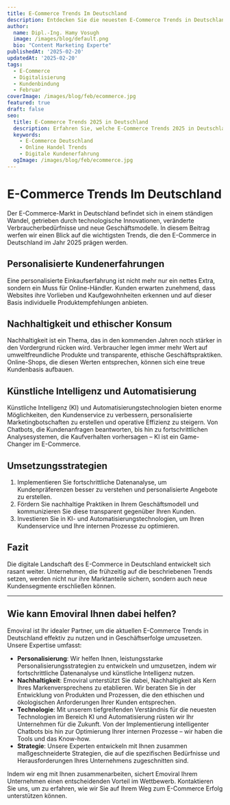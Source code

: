 ```yaml
---
title: E-Commerce Trends Im Deutschland
description: Entdecken Sie die neuesten E-Commerce Trends in Deutschland und wie Emoviral Ihr Unternehmen zum Erfolg führen kann.
author:
  name: Dipl.-Ing. Hamy Vosugh
  image: /images/blog/default.png
  bio: "Content Marketing Experte"
publishedAt: '2025-02-20'
updatedAt: '2025-02-20'
tags:
  - E-Commerce
  - Digitalisierung
  - Kundenbindung
  - Februar
coverImage: /images/blog/feb/ecommerce.jpg
featured: true
draft: false
seo:
  title: E-Commerce Trends 2025 in Deutschland
  description: Erfahren Sie, welche E-Commerce Trends 2025 in Deutschland Ihr Business transformieren können.
  keywords:
    - E-Commerce Deutschland
    - Online Handel Trends
    - Digitale Kundenerfahrung
  ogImage: /images/blog/feb/ecommerce.jpg
---
```


# E-Commerce Trends Im Deutschland

Der E-Commerce-Markt in Deutschland befindet sich in einem ständigen Wandel, getrieben durch technologische Innovationen, veränderte Verbraucherbedürfnisse und neue Geschäftsmodelle. In diesem Beitrag werfen wir einen Blick auf die wichtigsten Trends, die den E-Commerce in Deutschland im Jahr 2025 prägen werden.

## Personalisierte Kundenerfahrungen

Eine personalisierte Einkaufserfahrung ist nicht mehr nur ein nettes Extra, sondern ein Muss für Online-Händler. Kunden erwarten zunehmend, dass Websites ihre Vorlieben und Kaufgewohnheiten erkennen und auf dieser Basis individuelle Produktempfehlungen anbieten.

## Nachhaltigkeit und ethischer Konsum

Nachhaltigkeit ist ein Thema, das in den kommenden Jahren noch stärker in den Vordergrund rücken wird. Verbraucher legen immer mehr Wert auf umweltfreundliche Produkte und transparente, ethische Geschäftspraktiken. Online-Shops, die diesen Werten entsprechen, können sich eine treue Kundenbasis aufbauen.

## Künstliche Intelligenz und Automatisierung

Künstliche Intelligenz (KI) und Automatisierungstechnologien bieten enorme Möglichkeiten, den Kundenservice zu verbessern, personalisierte Marketingbotschaften zu erstellen und operative Effizienz zu steigern. Von Chatbots, die Kundenanfragen beantworten, bis hin zu fortschrittlichen Analysesystemen, die Kaufverhalten vorhersagen – KI ist ein Game-Changer im E-Commerce.

## Umsetzungsstrategien

1. Implementieren Sie fortschrittliche Datenanalyse, um Kundenpräferenzen besser zu verstehen und personalisierte Angebote zu erstellen.
2. Fördern Sie nachhaltige Praktiken in Ihrem Geschäftsmodell und kommunizieren Sie diese transparent gegenüber Ihren Kunden.
3. Investieren Sie in KI- und Automatisierungstechnologien, um Ihren Kundenservice und Ihre internen Prozesse zu optimieren.

## Fazit

Die digitale Landschaft des E-Commerce in Deutschland entwickelt sich rasant weiter. Unternehmen, die frühzeitig auf die beschriebenen Trends setzen, werden nicht nur ihre Marktanteile sichern, sondern auch neue Kundensegmente erschließen können.

---

## Wie kann Emoviral Ihnen dabei helfen?

Emoviral ist Ihr idealer Partner, um die aktuellen E-Commerce Trends in Deutschland effektiv zu nutzen und in Geschäftserfolge umzusetzen. Unsere Expertise umfasst:

- **Personalisierung**: Wir helfen Ihnen, leistungsstarke Personalisierungsstrategien zu entwickeln und umzusetzen, indem wir fortschrittliche Datenanalyse und künstliche Intelligenz nutzen.
- **Nachhaltigkeit**: Emoviral unterstützt Sie dabei, Nachhaltigkeit als Kern Ihres Markenversprechens zu etablieren. Wir beraten Sie in der Entwicklung von Produkten und Prozessen, die den ethischen und ökologischen Anforderungen Ihrer Kunden entsprechen.
- **Technologie**: Mit unserem tiefgreifenden Verständnis für die neuesten Technologien im Bereich KI und Automatisierung rüsten wir Ihr Unternehmen für die Zukunft. Von der Implementierung intelligenter Chatbots bis hin zur Optimierung Ihrer internen Prozesse – wir haben die Tools und das Know-how.
- **Strategie**: Unsere Experten entwickeln mit Ihnen zusammen maßgeschneiderte Strategien, die auf die spezifischen Bedürfnisse und Herausforderungen Ihres Unternehmens zugeschnitten sind.

Indem wir eng mit Ihnen zusammenarbeiten, sichert Emoviral Ihrem Unternehmen einen entscheidenden Vorteil im Wettbewerb. Kontaktieren Sie uns, um zu erfahren, wie wir Sie auf Ihrem Weg zum E-Commerce Erfolg unterstützen können.